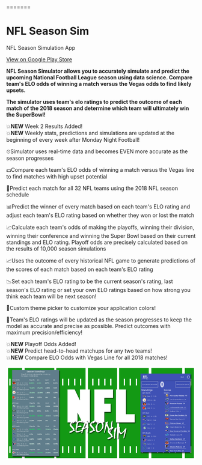 =======
# NFL Season Sim
NFL Season Simulation App 

[View on Google Play Store](https://play.google.com/store/apps/details?id=io.github.patpatchpatrick.nflseasonsim)

<b>NFL Season Simulator allows you to accurately simulate and predict the upcoming National Football League season using data science. Compare team's ELO odds of winning a match versus the Vegas odds to find likely upsets. 

The simulator uses team's elo ratings to predict the outcome of each match of the 2018 season and determine which team will ultimately win the SuperBowl! </b>

💥<b>NEW</b> Week 2 Results Added!  
💥<b>NEW</b> Weekly stats, predictions and simulations are updated at the beginning of every week after Monday Night Football!

⏲Simulator uses real-time data and becomes EVEN more accurate as the season progresses

💵Compare each team's ELO odds of winning a match versus the Vegas line to find matches with high upset potential

🏈Predict each match for all 32 NFL teams using the 2018 NFL season schedule

📊Predict the winner of every match based on each team's ELO rating and adjust each team's ELO rating based on whether they won or lost the match

📈Calculate each team's odds of making the playoffs, winning their division, winning their conference and winning the Super Bowl based on their current standings and ELO rating. Playoff odds are precisely calculated based on the results of 10,000 season simulations 

📈Uses the outcome of every historical NFL game to generate predictions of the scores of each match based on each team's ELO rating

📉Set each team's ELO rating to be the current season's rating, last season's ELO rating or set your own ELO ratings based on how strong you think each team will be next season!

🎨Custom theme picker to customize your application colors!

📐Team's ELO ratings will be updated as the season progresses to keep the model as accurate and precise as possible. Predict outcomes with maximum precision/efficiency!

💥<b>NEW</b> Playoff Odds Added!  
💥<b>NEW</b> Predict head-to-head matchups for any two teams!  
💥<b>NEW</b> Compare ELO Odds with Vegas Line for all 2018 matches!  

![Screenshots](https://raw.githubusercontent.com/patpatchpatrick/NFLSeasonSimulator/master/app/docs/images/NflSeasonSimWebsiteProjectPage.png)


